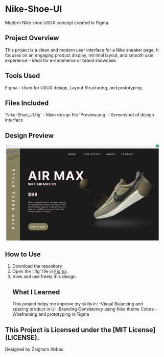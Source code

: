 # Nike-Shoe-UI
Modern Nike shoe UI/UX concept created in Figma.
## Project Overview
This project is a clean and modern user interface for a Nike sneaker page. It focuses on an engaging product display, minimal layout, and smooth user experience - ideal for e-commerce or brand showcase.
## Tools Used
Figma - Used for UI/UX design, Layout Structuring, and prototyping.
## Files Included
'Nike-Shoe_UI.fig' - Main design file
'Preview.png' - Screenshot of design interface
## Design Preview 
![Nike Shoe UI Preview](preview.png)
## How to Use
1. Download the repository
2. Open the '.fig' file in [Figma](https://figma.com).
3. View and use freely this design.
   ## What I Learned
   This project helpy me improve my skills in:
   -Visual Balancing and spacing product in UI
   -Branding Consistency using Nike theme Colors
   -Wireframing and prototyping in Figma
## This Project is Licensed under the [MIT License] (LICENSE).
Designed by Zaigham Abbas.
